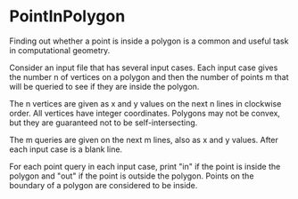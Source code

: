 # PointInPolygon

Finding out whether a point is inside a polygon is a common and useful task in computational geometry.

Consider an input file that has several input cases.  Each input case gives the number n of vertices on a polygon and then the number of points m that will be queried to see if they are inside the polygon.

The n vertices are given as x and y values on the next n lines in clockwise order.  All vertices have integer coordinates.  Polygons may not be convex, but they are guaranteed not to be self-intersecting.

The m queries are given on the next m lines, also as x and y values.  After each input case is a blank line.

For each point query in each input case, print "in" if the point is inside the polygon and "out" if the point is outside the polygon.  Points on the boundary of a polygon are considered to be inside.
